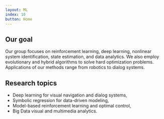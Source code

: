 ```yaml
---
layout: ML
index: 10
button: Home
---
```


## Our goal

Our group focuses on reinforcement learning, deep learning, nonlinear system identification, state estimation, and data analytics. We also employ evolutionary and hybrid algorithms to solve hard optimization problems. Applications of our methods range from robotics to dialog systems.

## Research topics

+ Deep learning for visual navigation and dialog systems,
+ Symbolic regression for data-driven modeling,
+ Model-based reinforcement learning and optimal control,
+ Big Data visual and multimedia analytics.



 
